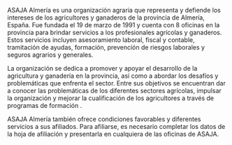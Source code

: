 ASAJA Almería es una organización agraria que representa y defiende los intereses de los agricultores y ganaderos de la provincia de Almería, España. Fue fundada el 19 de marzo de 1991 y cuenta con 8 oficinas en la provincia para brindar servicios a los profesionales agrícolas y ganaderos. Estos servicios incluyen asesoramiento laboral, fiscal y contable, tramitación de ayudas, formación, prevención de riesgos laborales y seguros agrarios y generales.

La organización se dedica a promover y apoyar el desarrollo de la agricultura y ganadería en la provincia, así como a abordar los desafíos y problemáticas que enfrenta el sector. Entre sus objetivos se encuentran dar a conocer las problemáticas de los diferentes sectores agrícolas, impulsar la organización y mejorar la cualificación de los agricultores a través de programas de formación .

ASAJA Almería también ofrece condiciones favorables y diferentes servicios a sus afiliados. Para afiliarse, es necesario completar los datos de la hoja de afiliación y presentarla en cualquiera de las oficinas de ASAJA.
